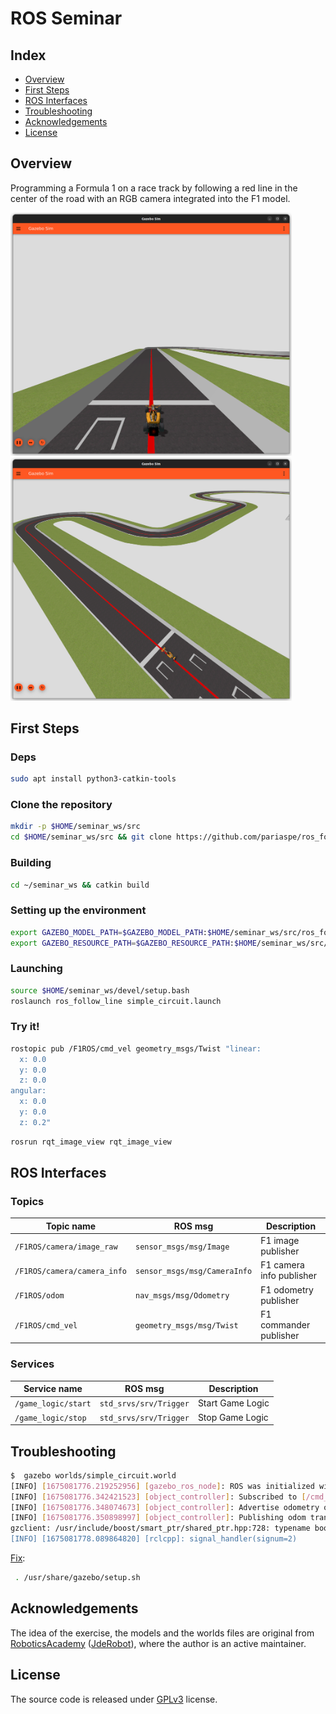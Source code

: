 # ROS Seminar

## Index
- [Overview](#overview)
- [First Steps](#first-steps)
- [ROS Interfaces](#ros-interfaces)
- [Troubleshooting](#troubleshooting)
- [Acknowledgements](#acknowledgements)
- [License](#license)

## Overview

Programming a Formula 1 on a race track by following a red line in the center of the road with an RGB camera integrated into the F1 model.

<img src="docs/imgs/img_1.png" width="450"/>
<img src="docs/imgs/img_2.png" width="450"/>

## First Steps

### Deps
```bash
sudo apt install python3-catkin-tools
```

### Clone the repository
```bash
mkdir -p $HOME/seminar_ws/src
cd $HOME/seminar_ws/src && git clone https://github.com/pariaspe/ros_follow_line.git
```

### Building
```bash
cd ~/seminar_ws && catkin build
```

### Setting up the environment
```bash
export GAZEBO_MODEL_PATH=$GAZEBO_MODEL_PATH:$HOME/seminar_ws/src/ros_follow_line/models
export GAZEBO_RESOURCE_PATH=$GAZEBO_RESOURCE_PATH:$HOME/seminar_ws/src/ros_follow_line/worlds
```

### Launching
```bash
source $HOME/seminar_ws/devel/setup.bash
roslaunch ros_follow_line simple_circuit.launch
```

### Try it!
```bash
rostopic pub /F1ROS/cmd_vel geometry_msgs/Twist "linear:
  x: 0.0
  y: 0.0
  z: 0.0
angular:
  x: 0.0
  y: 0.0
  z: 0.2"
```

```bash
rosrun rqt_image_view rqt_image_view
```

## ROS Interfaces
### Topics
| Topic name | ROS msg | Description |
| ---         | ---     | ---         |
| `/F1ROS/camera/image_raw`   | `sensor_msgs/msg/Image`      | F1 image publisher       |
| `/F1ROS/camera/camera_info` | `sensor_msgs/msg/CameraInfo` | F1 camera info publisher |
| `/F1ROS/odom`               | `nav_msgs/msg/Odometry`      | F1 odometry publisher    |
| `/F1ROS/cmd_vel`            | `geometry_msgs/msg/Twist`    | F1 commander publisher   |

### Services
| Service name | ROS msg | Description |
| ---         | ---     | ---         |
| `/game_logic/start` | `std_srvs/srv/Trigger` | Start Game Logic |
| `/game_logic/stop`  | `std_srvs/srv/Trigger` | Stop Game Logic  |


<!-- ### Parameters -->

## Troubleshooting

```bash
$  gazebo worlds/simple_circuit.world
[INFO] [1675081776.219252956] [gazebo_ros_node]: ROS was initialized without arguments.
[INFO] [1675081776.342421523] [object_controller]: Subscribed to [/cmd_vel]
[INFO] [1675081776.348074673] [object_controller]: Advertise odometry on [/odom]
[INFO] [1675081776.350898997] [object_controller]: Publishing odom transforms between [odom] and [base_footprint]
gzclient: /usr/include/boost/smart_ptr/shared_ptr.hpp:728: typename boost::detail::sp_member_access<T>::type boost::shared_ptr<T>::operator->() const [with T = gazebo::rendering::Camera; typename boost::detail::sp_member_access<T>::type = gazebo::rendering::Camera*]: Assertion `px != 0' failed.
[INFO] [1675081778.089864820] [rclcpp]: signal_handler(signum=2)
```

[Fix](https://answers.ros.org/question/358847/cannot-launch-gzclient-on-a-launch-file-results-in-shared_ptr-assertion-error/):
```bash
 . /usr/share/gazebo/setup.sh 
```

## Acknowledgements
The idea of the exercise, the models and the worlds files are original from [RoboticsAcademy](https://github.com/JdeRobot/RoboticsAcademy) ([JdeRobot](https://github.com/JdeRobot)), where the author is an active maintainer.

## License
The source code is released under [GPLv3](http://www.gnu.org/licenses/) license.

